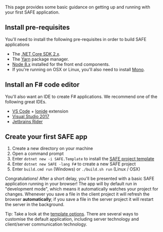 This page provides some basic guidance on getting up and running with your first SAFE application.

## Install pre-requisites
You'll need to install the following pre-requisites in order to build SAFE applications

* The [.NET Core SDK 2.x](https://www.microsoft.com/net/download/).
* The [Yarn](https://yarnpkg.com/lang/en/docs/install/) package manager.
* [Node 8.x](https://nodejs.org/en/download/) installed for the front end components.
* If you're running on OSX or Linux, you'll also need to install [Mono](https://www.mono-project.com/docs/getting-started/install/).

## Install an F# code editor
You'll also want an IDE to create F# applications. We recommend one of the following great IDEs.

* [VS Code](https://code.visualstudio.com/) + [Ionide](https://github.com/ionide/ionide-vscode-fsharp) extension
* [Visual Studio 2017](https://www.visualstudio.com/downloads/)
* [Jetbrains Rider](https://www.jetbrains.com/rider/)

## Create your first SAFE app
1. Create a new directory on your machine
2. Open a command prompt
3. Enter `dotnet new -i SAFE.Template` to install the [SAFE project template](template-overview.md)
4. Enter `dotnet new SAFE -lang F#` to create a new SAFE project
5. Enter `build.cmd run` (Windows) or `./build.sh run` (Linux / OSX)

Congratulations! After a short delay, you'll be presented with a basic SAFE application running in your browser! The app will by default run in "development mode", which means it automatically watches your project for changes. Whenever you save a file in the client project it will refresh the browser **automatically**; if you save a file in the server project it will restart the server in the background.

Tip: Take a look at the [template options](template-overview.md#template-options). There are several ways to customise the default application, including server technology and client/server communication technology.
